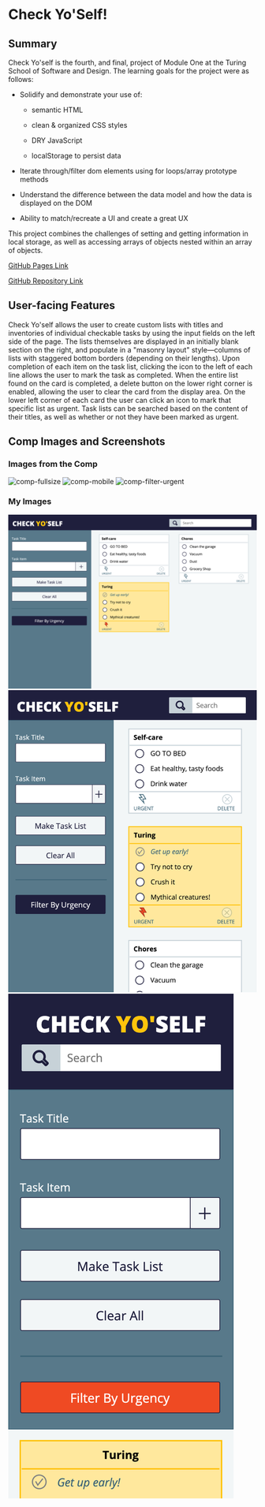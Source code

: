 # Check Yo'Self! 

## Summary 

Check Yo'self is the fourth, and final, project of Module One at the Turing School of Software and Design. The learning goals for the project were as follows: 

+ Solidify and demonstrate your use of:

  * semantic HTML
 
  * clean & organized CSS styles
 
  * DRY JavaScript
 
  * localStorage to persist data
 
+ Iterate through/filter dom elements using for loops/array prototype methods
+ Understand the difference between the data model and how the data is displayed on the DOM
+ Ability to match/recreate a UI and create a great UX

This project combines the challenges of setting and getting information in local storage, as well as accessing arrays of objects nested within an array of objects. 

[GitHub Pages Link](https://davidagitlen.github.io/check-yo-self/ "GitHub Pages Link")

[GitHub Repository Link](https://github.com/davidagitlen/check-yo-self "GitHub Repository Link")

## User-facing Features

Check Yo'self allows the user to create custom lists with titles and inventories of individual checkable tasks by using the input fields on the left side of the page. The lists themselves are displayed in an initially blank section on the right, and populate in a "masonry layout" style—columns of lists with staggered bottom borders (depending on their lengths). Upon completion of each item on the task list, clicking the icon to the left of each line allows the user to mark the task as completed. When the entire list found on the card is completed, a delete button on the lower right corner is enabled, allowing the user to clear the card from the display area. On the lower left corner of each card the user can click an icon to mark that specific list as urgent. Task lists can be searched based on the content of their titles, as well as whether or not they have been marked as urgent.

## Comp Images and Screenshots

### Images from the Comp

![comp-fullsize](http://frontend.turing.io/assets/images/projects/check-yo-self/check-yo-self-01.jpg)
![comp-mobile](http://frontend.turing.io/assets/images/projects/check-yo-self/check-yo-self-04.jpg)
![comp-filter-urgent](http://frontend.turing.io/assets/images/projects/check-yo-self/check-yo-self-03.jpg)

### My Images

![dgitlen-fullsize](./images/screenshots/dgitlen-image-fullsize.png)
![dgitlen-halfsize](./images/screenshots/dgitlen-halfsize-image.png)
![dgitlen-mobile-urgent](./images/screenshots/dgitlen-mobile-urgent-filter.png)

